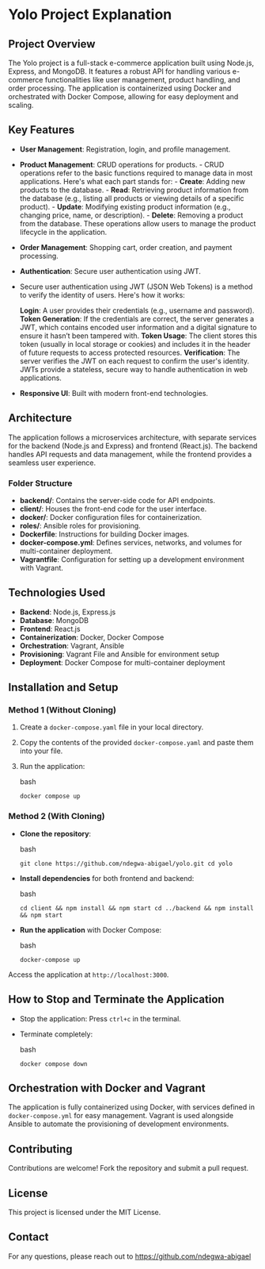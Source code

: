 # Yolo Project Explanation

## Project Overview

The Yolo project is a full-stack e-commerce application built using Node.js, Express, and MongoDB. It features a robust API for handling various e-commerce functionalities like user management, product handling, and order processing. The application is containerized using Docker and orchestrated with Docker Compose, allowing for easy deployment and scaling.

## Key Features

-   **User Management**: Registration, login, and profile management.
-   **Product Management**: CRUD operations for products.
		- CRUD operations refer to the basic functions required to manage data in most applications. Here's what each part stands for:
            -   **Create**: Adding new products to the database.
            -   **Read**: Retrieving product information from the database (e.g., listing all products or viewing details of a specific product).
            -   **Update**: Modifying existing product information (e.g., changing price, name, or description).
            -   **Delete**: Removing a product from the database.
        These operations allow users to manage the product lifecycle in the application.
-   **Order Management**: Shopping cart, order creation, and payment processing.
-   **Authentication**: Secure user authentication using JWT.
- Secure user authentication using JWT (JSON Web Tokens) is a method to verify the identity of users. Here's how it works:
	
	**Login**: A user provides their credentials (e.g., username and password).
	**Token Generation**: If the credentials are correct, the server generates a JWT, which contains encoded user information and a digital signature to ensure it hasn’t been tampered with.
	**Token Usage**: The client stores this token (usually in local storage or cookies) and includes it in the header of future requests to access protected resources.
	**Verification**: The server verifies the JWT on each request to confirm the user's identity.
    JWTs provide a stateless, secure way to handle authentication in web applications.

-   **Responsive UI**: Built with modern front-end technologies.


## Architecture

The application follows a microservices architecture, with separate services for the backend (Node.js and Express) and frontend (React.js). The backend handles API requests and data management, while the frontend provides a seamless user experience.

### Folder Structure

-   **backend/**: Contains the server-side code for API endpoints.
-   **client/**: Houses the front-end code for the user interface.
-   **docker/**: Docker configuration files for containerization.
-   **roles/**: Ansible roles for provisioning.
-   **Dockerfile**: Instructions for building Docker images.
-   **docker-compose.yml**: Defines services, networks, and volumes for multi-container deployment.
-   **Vagrantfile**: Configuration for setting up a development environment with Vagrant.

## Technologies Used

-   **Backend**: Node.js, Express.js
-   **Database**: MongoDB
-   **Frontend**: React.js
-   **Containerization**: Docker, Docker Compose
-   **Orchestration**: Vagrant, Ansible
-   **Provisioning**: Vagrant File and Ansible for environment setup
-   **Deployment**: Docker Compose for multi-container deployment

## Installation and Setup

### Method 1 (Without Cloning)

1.  Create a `docker-compose.yaml` file in your local directory.
2.  Copy the contents of the provided `docker-compose.yaml` and paste them into your file.
3.  Run the application:
    
    bash

    `docker compose up` 
    

### Method 2 (With Cloning)

-   **Clone the repository**:
    
    bash
    
    `git clone https://github.com/ndegwa-abigael/yolo.git
    cd yolo` 
    
-   **Install dependencies** for both frontend and backend:
    
    bash

    `cd client && npm install && npm start
    cd ../backend && npm install && npm start` 
    
-   **Run the application** with Docker Compose:
    
    bash
    
    `docker-compose up`
    

Access the application at `http://localhost:3000`.

## How to Stop and Terminate the Application

-   Stop the application: Press `ctrl+c` in the terminal.
-   Terminate completely:
    
    bash

    `docker compose down` 
    
## Orchestration with Docker and Vagrant

The application is fully containerized using Docker, with services defined in `docker-compose.yml` for easy management. Vagrant is used alongside Ansible to automate the provisioning of development environments.

## Contributing

Contributions are welcome! Fork the repository and submit a pull request.

## License

This project is licensed under the MIT License.

## Contact

For any questions, please reach out to https://github.com/ndegwa-abigael
